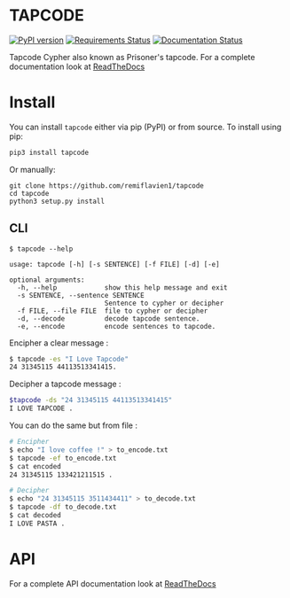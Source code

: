 # TAPCODE

[![PyPI version](https://badge.fury.io/py/tapcode.svg)](https://badge.fury.io/py/tapcode) [![Requirements Status](https://requires.io/github/remiflavien1/tapcode/requirements.svg?branch=master)](https://requires.io/github/remiflavien1/tapcode/requirements/?branch=master) [![Documentation Status](https://readthedocs.org/projects/tapcode/badge/?version=latest)](https://tapcode.readthedocs.io/en/latest/?badge=latest)


Tapcode Cypher also known as Prisoner's tapcode.
For a complete documentation look at [ReadTheDocs](https://tapcode.readthedocs.io/en/latest/)


# Install

You can install ```tapcode``` either via pip (PyPI) or from source.
To install using pip:
```bash
pip3 install tapcode
```
Or manually:
```
git clone https://github.com/remiflavien1/tapcode
cd tapcode
python3 setup.py install
```

## CLI
```
$ tapcode --help 

usage: tapcode [-h] [-s SENTENCE] [-f FILE] [-d] [-e]

optional arguments:
  -h, --help            show this help message and exit
  -s SENTENCE, --sentence SENTENCE
                        Sentence to cypher or decipher
  -f FILE, --file FILE  file to cypher or decipher
  -d, --decode          decode tapcode sentence.
  -e, --encode          encode sentences to tapcode.
```


Encipher a clear message : 
```sh
$ tapcode -es "I Love Tapcode"
24 31345115 44113513341415.
```

Decipher a tapcode message :
```sh
$tapcode -ds "24 31345115 44113513341415"
I LOVE TAPCODE .
```

You can do the same but from file :

```sh
# Encipher
$ echo "I love coffee !" > to_encode.txt
$ tapcode -ef to_encode.txt
$ cat encoded
24 31345115 133421211515 .

# Decipher
$ echo "24 31345115 3511434411" > to_decode.txt
$ tapcode -df to_decode.txt
$ cat decoded
I LOVE PASTA .
```

# API

For a complete API documentation look at [ReadTheDocs](https://tapcode.readthedocs.io/en/latest/)

```